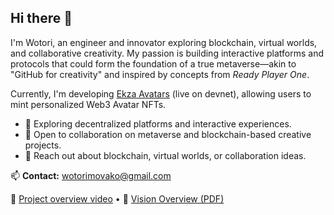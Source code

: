 ## Hi there 👋

I'm Wotori, an engineer and innovator exploring blockchain, virtual worlds, and collaborative creativity. My passion is building interactive platforms and protocols that could form the foundation of a true metaverse—akin to "GitHub for creativity" and inspired by concepts from *Ready Player One*.

Currently, I'm developing [Ekza Avatars](https://avatar.ekza.io) (live on devnet), allowing users to mint personalized Web3 Avatar NFTs.

- 🌱 Exploring decentralized platforms and interactive experiences.  
- 👯 Open to collaboration on metaverse and blockchain-based creative projects.  
- 💬 Reach out about blockchain, virtual worlds, or collaboration ideas.

📫 **Contact:** [wotorimovako@gmail.com](mailto:wotorimovako@gmail.com)  

🎥 [Project overview video](https://youtu.be/AVUVf9qm_Rc) • 📄 [Vision Overview (PDF)](https://wotori.io/ppt/lp-wotori-studio_v0.5.pdf)
